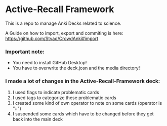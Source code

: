 # Active-Recall Framework
 
This is a repo to manage Anki Decks related to science.

A Guide on how to import, export and commiting is here:
https://github.com/Stvad/CrowdAnki#import

### Important note:
* You need to install GitHub Desktop!
* You have to overwrite the deck.josn and the media directory!

### I made a lot of changes in the Active-Recall-Framework deck: 
1. I used flags to indicate problematic cards
2. I used tags to categorize these problematic cards
3. I created some kind of own operator to note on some cards (operator is "::")
4. I suspended some cards which have to be changed before they get back into the main deck
